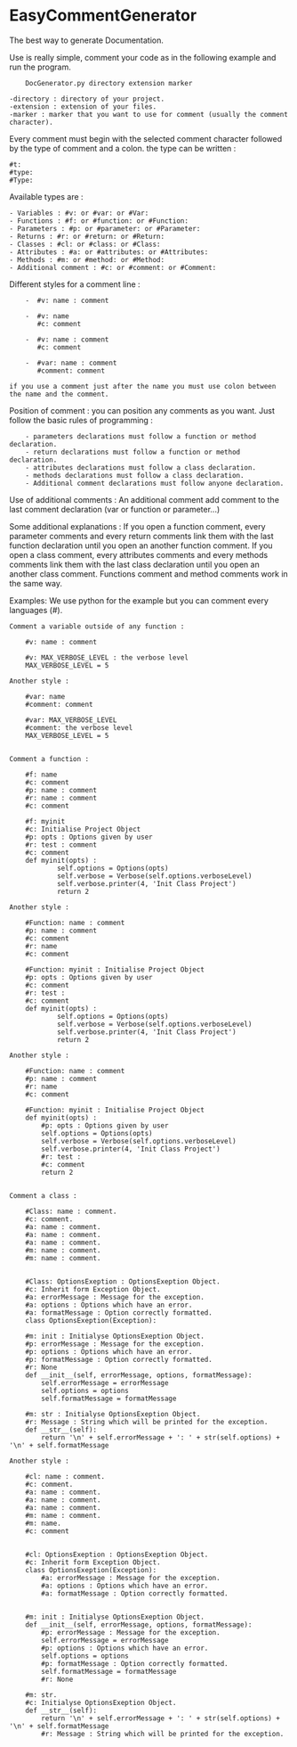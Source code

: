 EasyCommentGenerator
====================

The best way to generate Documentation.

Use is really simple, comment your code as in the following example and run the program.

		DocGenerator.py directory extension marker
			
	-directory : directory of your project.
	-extension : extension of your files.
	-marker : marker that you want to use for comment (usually the comment character).
	
	
Every comment must begin with the selected comment character followed by the type of comment and a colon.
the type can be written :

	#t:
	#type:
	#Type:

	
Available types are :

	- Variables : #v: or #var: or #Var:
	- Functions : #f: or #function: or #Function:
	- Parameters : #p: or #parameter: or #Parameter:
	- Returns : #r: or #return: or #Return:
	- Classes : #cl: or #class: or #Class:
	- Attributes : #a: or #attributes: or #Attributes:
	- Methods : #m: or #method: or #Method:
	- Additional comment : #c: or #comment: or #Comment:

	
Different styles for a comment line :
	
		-  #v: name : comment
		
		-  #v: name
		   #c: comment
		
		-  #v: name : comment
		   #c: comment
		   
		-  #var: name : comment
		   #comment: comment
		   
	if you use a comment just after the name you must use colon between the name and the comment.
		

Position of comment :
	you can position any comments as you want. Just follow the basic rules of programming :
	
		- parameters declarations must follow a function or method declaration.
		- return declarations must follow a function or method declaration.
		- attributes declarations must follow a class declaration.
		- methods declarations must follow a class declaration.
		- Additional comment declarations must follow anyone declaration.

		
Use of additional comments :
	An additional comment add comment to the last comment declaration (var or function or parameter...)
	
	
Some additional explanations :
	If you open a function comment, every parameter comments and every return comments link them with the last function declaration
	until you open an another function comment.
	If you open a class comment, every attributes comments and every methods comments link them with the last class declaration
	until you open an another class comment.
	Functions comment and method comments work in the same way.
	
Examples: 
	We use python for the example but you can comment every languages (#).
	
	Comment a variable outside of any function :

		#v: name : comment
	
		#v: MAX_VERBOSE_LEVEL : the verbose level
		MAX_VERBOSE_LEVEL = 5
		
	Another style :
	
		#var: name
		#comment: comment
	
		#var: MAX_VERBOSE_LEVEL
		#comment: the verbose level
		MAX_VERBOSE_LEVEL = 5
		
		
	Comment a function :
	
		#f: name 
		#c: comment
		#p: name : comment
		#r: name : comment
		#c: comment
	
		#f: myinit 
		#c: Initialise Project Object
		#p: opts : Options given by user
		#r: test : comment
		#c: comment
		def myinit(opts) :
				self.options = Options(opts)
				self.verbose = Verbose(self.options.verboseLevel)
				self.verbose.printer(4, 'Init Class Project')
				return 2
				
	Another style :
	
		#Function: name : comment
		#p: name : comment
		#c: comment
		#r: name
		#c: comment
	
		#Function: myinit : Initialise Project Object
		#p: opts : Options given by user
		#c: comment
		#r: test :
		#c: comment
		def myinit(opts) :
				self.options = Options(opts)
				self.verbose = Verbose(self.options.verboseLevel)
				self.verbose.printer(4, 'Init Class Project')
				return 2
				
	Another style :
	
		#Function: name : comment
		#p: name : comment
		#r: name
		#c: comment
	
		#Function: myinit : Initialise Project Object
		def myinit(opts) :
			#p: opts : Options given by user
			self.options = Options(opts)
			self.verbose = Verbose(self.options.verboseLevel)
			self.verbose.printer(4, 'Init Class Project')
			#r: test :
			#c: comment
			return 2
		
		
	Comment a class :
	
		#Class: name : comment.
		#c: comment.
		#a: name : comment.
		#a: name : comment.
		#a: name : comment.
		#m: name : comment.
		#m: name : comment.
		
		
		#Class: OptionsExeption : OptionsExeption Object.
		#c: Inherit form Exception Object.
		#a: errorMessage : Message for the exception.
		#a: options : Options which have an error.
		#a: formatMessage : Option correctly formatted.
		class OptionsExeption(Exception):
		
		#m: init : Initialyse OptionsExeption Object.
		#p: errorMessage : Message for the exception.
		#p: options : Options which have an error.
		#p: formatMessage : Option correctly formatted.
		#r: None
		def __init__(self, errorMessage, options, formatMessage):
			self.errorMessage = errorMessage
			self.options = options
			self.formatMessage = formatMessage
		
		#m: str : Initialyse OptionsExeption Object.
		#r: Message : String which will be printed for the exception.
		def __str__(self):
			return '\n' + self.errorMessage + ': ' + str(self.options) + '\n' + self.formatMessage
			
	Another style : 
		
		#cl: name : comment.
		#c: comment.
		#a: name : comment.
		#a: name : comment.
		#a: name : comment.
		#m: name : comment.
		#m: name.
		#c: comment
		
		
		#cl: OptionsExeption : OptionsExeption Object.
		#c: Inherit form Exception Object.
		class OptionsExeption(Exception):
			#a: errorMessage : Message for the exception.
			#a: options : Options which have an error.
			#a: formatMessage : Option correctly formatted.
		
		
		#m: init : Initialyse OptionsExeption Object.
		def __init__(self, errorMessage, options, formatMessage):
			#p: errorMessage : Message for the exception.
			self.errorMessage = errorMessage
			#p: options : Options which have an error.
			self.options = options
			#p: formatMessage : Option correctly formatted.
			self.formatMessage = formatMessage
			#r: None
		
		#m: str.
		#c: Initialyse OptionsExeption Object.
		def __str__(self):
			return '\n' + self.errorMessage + ': ' + str(self.options) + '\n' + self.formatMessage
			#r: Message : String which will be printed for the exception.
		
	
	
